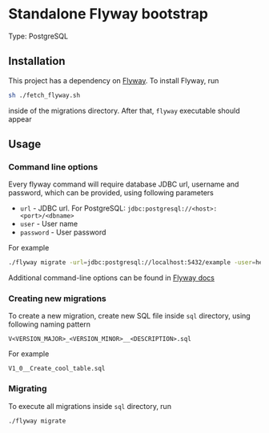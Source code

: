 # Standalone Flyway bootstrap
Type: PostgreSQL

## Installation
This project has a dependency on [Flyway](https://flywaydb.org/). To install Flyway, run
```bash
sh ./fetch_flyway.sh
```
inside of the migrations directory. After that, `flyway` executable should appear

## Usage

### Command line options
Every flyway command will require database JDBC url, username and password, which can be provided, using following parameters
* `url` - JDBC url. For PostgreSQL: `jdbc:postgresql://<host>:<port>/<dbname>`
* `user` - User name
* `password` - User password

For example
```bash
./flyway migrate -url=jdbc:postgresql://localhost:5432/example -user=hello -password=world
```

Additional command-line options can be found in [Flyway docs](https://flywaydb.org/documentation/commandline/)

### Creating new migrations
To create a new migration, create new SQL file inside `sql` directory, using following naming pattern
```
V<VERSION_MAJOR>_<VERSION_MINOR>__<DESCRIPTION>.sql
```
For example
```
V1_0__Create_cool_table.sql
```

### Migrating
To execute all migrations inside `sql` directory, run
```bash
./flyway migrate
```
